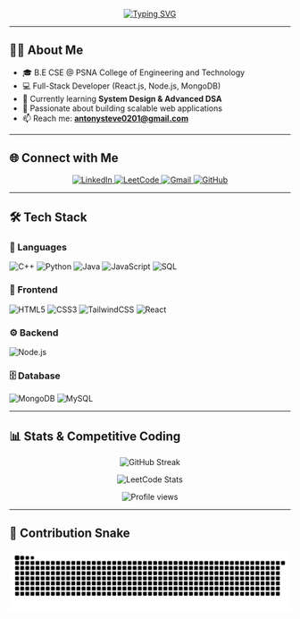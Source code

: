 <!-- Header Typing Animation -->
<p align="center">
  <a href="https://git.io/typing-svg">
    <img src="https://readme-typing-svg.herokuapp.com?color=%2336BCF7&size=24&center=true&vCenter=true&width=600&lines=Hi+👋,+I'm+Antony+Steve;Software+Engineer;Full+Stack+Developer;Open+Source+Contributor;Lifelong+Learner" alt="Typing SVG" />
  </a>
</p>

---

<!-- About Me -->
## 👨‍💻 About Me
- 🎓 B.E CSE @ PSNA College of Engineering and Technology  
- 💻 Full-Stack Developer (React.js, Node.js, MongoDB)  
- 🌱 Currently learning **System Design & Advanced DSA**  
- 🚀 Passionate about building scalable web applications  
- 📫 Reach me: **antonysteve0201@gmail.com**

---

<!-- Social Dashboard -->
## 🌐 Connect with Me
<p align="center">
  <a href="https://linkedin.com/in/antony-steve" target="_blank">
    <img src="https://img.shields.io/badge/LinkedIn-Antony%20Steve-blue?style=for-the-badge&logo=linkedin&logoColor=white" alt="LinkedIn"/>
  </a>
  <a href="https://leetcode.com/AntonySteve" target="_blank">
    <img src="https://img.shields.io/badge/LeetCode-AntonySteve-FFA116?style=for-the-badge&logo=leetcode&logoColor=white" alt="LeetCode"/>
  </a>
  <a href="mailto:antonysteve0201@gmail.com">
    <img src="https://img.shields.io/badge/Email-antonysteve0201%40gmail.com-red?style=for-the-badge&logo=gmail&logoColor=white" alt="Gmail"/>
  </a>
  <a href="https://github.com/AntonySteve">
    <img src="https://img.shields.io/badge/GitHub-AntonySteve-181717?style=for-the-badge&logo=github&logoColor=white" alt="GitHub"/>
  </a>
</p>

---

<!-- Tech Stack -->
## 🛠️ Tech Stack

### 🚀 Languages
![C++](https://img.shields.io/badge/C++-00599C?style=for-the-badge&logo=cplusplus&logoColor=white)
![Python](https://img.shields.io/badge/Python-3776AB?style=for-the-badge&logo=python&logoColor=white)
![Java](https://img.shields.io/badge/Java-007396?style=for-the-badge&logo=java&logoColor=white)
![JavaScript](https://img.shields.io/badge/JavaScript-F7DF1E?style=for-the-badge&logo=javascript&logoColor=black)
![SQL](https://img.shields.io/badge/SQL-4479A1?style=for-the-badge&logo=mysql&logoColor=white)

### 🎨 Frontend
![HTML5](https://img.shields.io/badge/HTML5-E34F26?style=for-the-badge&logo=html5&logoColor=white)
![CSS3](https://img.shields.io/badge/CSS3-1572B6?style=for-the-badge&logo=css3&logoColor=white)
![TailwindCSS](https://img.shields.io/badge/TailwindCSS-06B6D4?style=for-the-badge&logo=tailwindcss&logoColor=white)
![React](https://img.shields.io/badge/React-61DAFB?style=for-the-badge&logo=react&logoColor=black)

### ⚙️ Backend
![Node.js](https://img.shields.io/badge/Node.js-339933?style=for-the-badge&logo=nodedotjs&logoColor=white)

### 🗄️ Database
![MongoDB](https://img.shields.io/badge/MongoDB-47A248?style=for-the-badge&logo=mongodb&logoColor=white)
![MySQL](https://img.shields.io/badge/MySQL-4479A1?style=for-the-badge&logo=mysql&logoColor=white)

---

<!-- GitHub & Coding Stats -->
## 📊 Stats & Competitive Coding

<p align="center">
  <img src="https://github-readme-streak-stats.herokuapp.com/?user=AntonySteve&theme=radical" alt="GitHub Streak" />
</p>

<p align="center">
  <img src="https://leetcard.jacoblin.cool/AntonySteve?theme=dark&font=Roboto&ext=contest" alt="LeetCode Stats" />
</p>

<p align="center">
  <img src="https://komarev.com/ghpvc/?username=AntonySteve&color=brightgreen" alt="Profile views" />
</p>

---

<!-- Fun Snake Animation -->
## 🐍 Contribution Snake
<p align="center">
  <img src="https://github.com/AntonySteve/AntonySteve/blob/output/snake.svg" alt="snake animation" />
</p>
